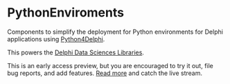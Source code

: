 # PythonEnviroments
Components to simplify the deployment for Python environments for Delphi applications using [Python4Delphi](https://github.com/Embarcadero/Python4Delphi).

This powers the [Delphi Data Sciences Libraries](https://github.com/Embarcadero/P4D-Data-Sciences).

This is an early access preview, but you are encouraged to try it out, file bug reports, and add features. [Read more](https://blogs.embarcadero.com/?p=145025) and catch the live stream.
